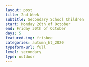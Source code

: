 ```yaml
---
layout: post
title: 2nd Week
subtitle: Secondary School Children
start: Monday 26th of October
end: Friday 30th of October
days: 5
featured-img: frisbee
categories: autumn_ht_2020
typeform-url: full
level: secondary
type: outdoor
---
```

